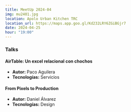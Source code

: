 ```yaml
---
title: MeetUp 2024-04
img: mu2401.jpg
location: Apolo Urban Kitchen TRC
location_url: https://maps.app.goo.gl/Kd232LRY6ZGiBGjr7
date: 2024-04-25
hour: "19:00"
---
```


### Talks

#### AirTable: Un excel relacional con chochos

* **Autor:** Paco Aguilera
* **Tecnologías:** Servicios

#### From Pixels to Production

* **Autor:** Daniel Álvarez
* **Tecnologías:** Design
